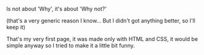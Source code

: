 Is not about 'Why', it's about 'Why not?'

(that's a very generic reason I know... But I didn't got anything better, so I'll keep it)

That's my very first page, it was made only with HTML and CSS, it would be simple anyway so I tried to make it a little bit funny.
